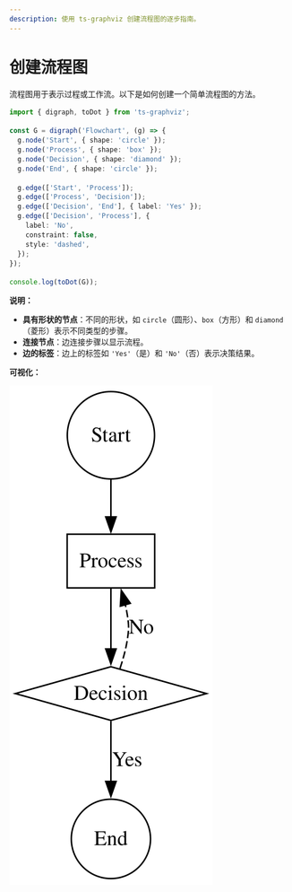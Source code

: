 ```yaml
---
description: 使用 ts-graphviz 创建流程图的逐步指南。
---
```

# 创建流程图

流程图用于表示过程或工作流。以下是如何创建一个简单流程图的方法。

```typescript
import { digraph, toDot } from 'ts-graphviz';

const G = digraph('Flowchart', (g) => {
  g.node('Start', { shape: 'circle' });
  g.node('Process', { shape: 'box' });
  g.node('Decision', { shape: 'diamond' });
  g.node('End', { shape: 'circle' });

  g.edge(['Start', 'Process']);
  g.edge(['Process', 'Decision']);
  g.edge(['Decision', 'End'], { label: 'Yes' });
  g.edge(['Decision', 'Process'], {
    label: 'No',
    constraint: false,
    style: 'dashed',
  });
});

console.log(toDot(G));
```

**说明：**

- **具有形状的节点**：不同的形状，如 `circle`（圆形）、`box`（方形）和 `diamond`（菱形）表示不同类型的步骤。
- **连接节点**：边连接步骤以显示流程。
- **边的标签**：边上的标签如 `'Yes'`（是）和 `'No'`（否）表示决策结果。

**可视化：**

![Flowchart](./imgs/Flowchart.svg)
